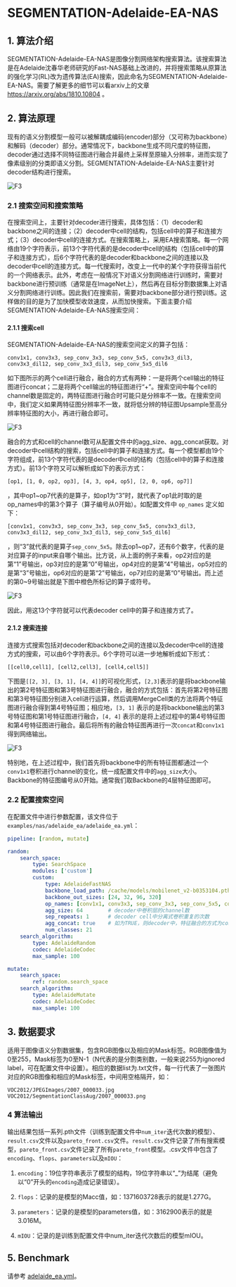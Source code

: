 # SEGMENTATION-Adelaide-EA-NAS

## 1. 算法介绍

SEGMENTATION-Adelaide-EA-NAS是图像分割网络架构搜索算法。该搜索算法是在Adelaide沈春华老师研究的Fast-NAS基础上改进的，并将搜索策略从原算法的强化学习(RL)改为遗传算法(EA)搜索，因此命名为SEGMENTATION-Adelaide-EA-NAS。需要了解更多的细节可以看arxiv上的文章 <https://arxiv.org/abs/1810.10804> 。

## 2. 算法原理

现有的语义分割模型一般可以被解耦成编码(encoder)部分（又可称为backbone）和解码（decoder）部分。通常情况下，backbone生成不同尺度的特征图，decoder通过选择不同特征图进行融合并最终上采样至原输入分辨率，进而实现了像素级别的分类即语义分割。SEGMENTATION-Adelaide-EA-NAS主要针对decoder结构进行搜索。

![F3](../../images/Adelaide-EA-NAS1.jpg)

### 2.1 搜索空间和搜索策略

在搜索空间上，主要针对decoder进行搜索，具体包括：（1）decoder和backbone之间的连接；（2）decoder中cell的结构，包括cell中的算子和连接方式；（3）decoder中cell的连接方式。在搜索策略上，采用EA搜索策略。每一个网络由19个字符表示，前13个字符代表的是decoder中cell的结构（包括cell中的算子和连接方式），后6个字符代表的是decoder和backbone之间的连接以及decoder中cell的连接方式。每一代搜索时，改变上一代中的某个字符获得当前代的一个网络表示。此外，考虑在一般情况下对语义分割网络进行训练时，需要对backbone进行预训练（通常是在ImageNet上），然后再在目标分割数据集上对语义分割网络进行训练。因此我们在搜索前，需要对backbone部分进行预训练。这样做的目的是为了加快模型收敛速度，从而加快搜索。下面主要介绍SEGMENTATION-Adelaide-EA-NAS搜索空间：

#### 2.1.1 搜索cell

SEGMENTATION-Adelaide-EA-NAS的搜索空间定义的算子包括：

`conv1x1, conv3x3, sep_conv_3x3, sep_conv_5x5, conv3x3_dil3, conv3x3_dil12, sep_conv_3x3_dil3, sep_conv_5x5_dil6`

如下图所示的两个cell进行融合，融合的方式有两种：一是将两个cell输出的特征图进行concat；二是将两个cell输出的特征图进行“+”。搜索空间中每个cell的channel数是固定的，两特征图进行融合时可能只是分辨率不一致。在搜索空间中，我们定义如果两特征图分辨率不一致，就将低分辨的特征图Upsample至高分辨率特征图的大小，再进行融合即可。

![F3](../../images/Adelaide-EA-NAS3.jpg)

融合的方式和cell的channel数可从配置文件中的agg_size、agg_concat获取。对decoder中cell结构的搜索，包括cell中的算子和连接方式。每一个模型都由19个字符组成，前13个字符代表的是decoder中cell的结构（包括cell中的算子和连接方式）。前13个字符又可以解析成如下的表示方式：

`[op1, [1, 0, op2, op3], [4, 3, op4, op5], [2, 0, op6, op7]]`

，其中op1~op7代表的是算子，如op1为“3”时，就代表了op1此时取的是op_names中的第3个算子（算子编号从0开始）。如配置文件中 `op_names` 定义如下：

`[conv1x1, conv3x3, sep_conv_3x3, sep_conv_5x5, conv3x3_dil3, conv3x3_dil12, sep_conv_3x3_dil3, sep_conv_5x5_dil6]`

，则“3”就代表的是算子`sep_conv_5x5`。除去op1~op7，还有6个数字，代表的是对应算子的input来自哪个输出。比方说，从上面的例子来看，op2对应的是第“1”号输出，op3对应的是第“0”号输出，op4对应的是第“4”号输出，op5对应的是第“3”号输出，op6对应的是第“2”号输出，op7对应的是第“0”号输出。而上述的第0~9号输出就是下图中橙色所标记的算子或符号。

![F3](../../images/Adelaide-EA-NAS4.jpg)

因此，用这13个字符就可以代表decoder cell中的算子和连接方式了。

#### 2.1.2 搜索连接

连接方式搜索包括对decoder和backbone之间的连接以及decoder中cell的连接方式的搜索，可以由6个字符表示。6个字符可以进一步地解析成如下形式：

`[[cell0,cell1], [cell2,cell3], [cell4,cell5]]`

下图是`[[2, 3], [3, 1], [4, 4]]`的可视化形式，`[2,3]`表示的是将backbone输出的第2号特征图和第3号特征图进行融合，融合的方式包括：首先将第2号特征图和第3号特征图分别进入cell进行运算，然后调用MergeCell类的方法将两个特征图进行融合得到第4号特征图；相应地，`[3, 1]` 表示的是将backbone输出的第3号特征图和第1号特征图进行融合，`[4, 4]` 表示的是将上述过程中的第4号特征图和第4号特征图进行融合。最后将所有的融合特征图再进行一次`concat`和`conv1x1`得到网络输出。

![F3](../../images/Adelaide-EA-NAS5.jpg)

特别地，在上述过程中，我们首先将backbone中的所有特征图都通过一个`conv1x1`卷积进行channel的变化，统一成配置文件中的`agg_size`大小。Backbone的特征图编号从0开始。通常我们取Backbone的4层特征图即可。

### 2.2 配置搜索空间

在配置文件中进行参数配置，该文件位于`examples/nas/adelaide_ea/adelaide_ea.yml`：

```yaml
pipeline: [random, mutate]

random:
    search_space:
        type: SearchSpace
        modules: ['custom']
        custom:
            type: AdelaideFastNAS
            backbone_load_path: /cache/models/mobilenet_v2-b0353104.pth
            backbone_out_sizes: [24, 32, 96, 320]
            op_names: [conv1x1, conv3x3, sep_conv_3x3, sep_conv_5x5, conv3x3_dil3, sep_conv_3x3_dil3, sep_conv_5x5_dil6]    # decoder cell中搜索的算子
            agg_size: 64        # decoder中卷积层的channel数
            sep_repeats: 1      # decoder cell中分离式卷积重复的次数
            agg_concat: true    # 如为TRUE，则decoder中，特征融合的方式为concat，否则为“+”
            num_classes: 21
    search_algorithm:
        type: AdelaideRandom
        codec: AdelaideCodec
        max_sample: 100

mutate:
    search_space:
        ref: random.search_space
    search_algorithm:
        type: AdelaideMutate
        codec: AdelaideCodec
        max_sample: 100
```

## 3. 数据要求

适用于图像语义分割数据集，包含RGB图像以及相应的Mask标签。RGB图像值为0至255，Mask标签为0至N-1（N代表的是分割类别数，一般来说255为ignored label，可在配置文件中设置）。相应的数据list为.txt文件，每一行代表了一张图片对应的RGB图像和相应的Mask标签，中间用空格隔开，如：

`VOC2012/JPEGImages/2007_000033.jpg VOC2012/SegmentationClassAug/2007_000033.png`

### 4 算法输出

输出结果包括一系列.pth文件（训练到配置文件中```num_iter```迭代次数的模型）、```result.csv```文件以及```pareto_front.csv```文件。```result.csv```文件记录了所有搜索模型，```pareto_front.csv```文件记录了所有```pareto_front```模型。.csv文件中包含了```encoding```、```flops```、```parameters```以及```mIOU```：

1. ```encoding```：19位字符串表示了模型的结构，19位字符串以“_”为结尾（避免以“0”开头的```encoding```造成记录错误）。

2. ```flops```：记录的是模型的Macc值，如：1371603728表示的就是1.277G。

3. ```parameters```：记录的是模型的parameters值，如：3162900表示的就是3.016M。

4. ```mIOU```：记录的是训练到配置文件中num_iter迭代次数后的模型mIOU。

## 5. Benchmark

请参考 [adelaide_ea.yml](https://github.com/huawei-noah/vega/blob/master/examples/nas/adelaide_ea/adelaide_ea.yml)。
